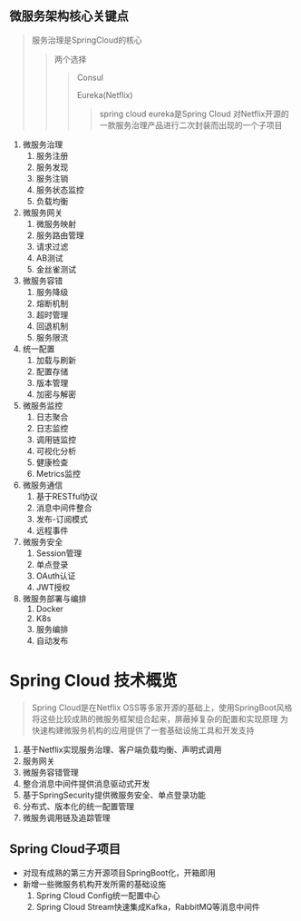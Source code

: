 ## 微服务架构核心关键点

> 服务治理是SpringCloud的核心
> > 两个选择
> > >Consul
> > >
> > >Eureka(Netflix)
> > > > spring cloud eureka是Spring Cloud 对Netflix开源的一款服务治理产品进行二次封装而出现的一个子项目

1. 微服务治理
   1. 服务注册
   1. 服务发现
   2. 服务注销
   3. 服务状态监控
   4. 负载均衡
2. 微服务网关
    1. 微服务映射
    1. 服务路由管理
    1. 请求过滤
    1. AB测试
    1. 金丝雀测试
3. 微服务容错
    1. 服务降级
    1. 熔断机制
    1. 超时管理
    1. 回退机制
    1. 服务限流
4. 统一配置
    1. 加载与刷新
    1. 配置存储
    1. 版本管理
    1. 加密与解密
5. 微服务监控
    1. 日志聚合
    1. 日志监控
    1. 调用链监控
    1. 可视化分析
    1. 健康检查
    1. Metrics监控
6. 微服务通信
    1. 基于RESTful协议
    1. 消息中间件整合
    1. 发布-订阅模式
    1. 远程事件
7. 微服务安全
    1. Session管理
    1. 单点登录
    1. OAuth认证
    1. JWT授权
8. 微服务部署与编排
    1. Docker
    1. K8s
    1. 服务编排
    1. 自动发布

# Spring Cloud 技术概览

> Spring Cloud是在Netflix OSS等多家开源的基础上，使用SpringBoot风格将这些比较成熟的微服务框架组合起来，屏蔽掉复杂的配置和实现原理 为快速构建微服务机构的应用提供了一套基础设施工具和开发支持

1. 基于Netflix实现服务治理、客户端负载均衡、声明式调用
1. 服务网关
1. 微服务容错管理
1. 整合消息中间件提供消息驱动式开发
1. 基于SpringSecurity提供微服务安全、单点登录功能
1. 分布式、版本化的统一配置管理
1. 微服务调用链及追踪管理

## Spring Cloud子项目

- 对现有成熟的第三方开源项目SpringBoot化，开箱即用
- 新增一些微服务机构开发所需的基础设施
    1. Spring Cloud Config统一配置中心
    1. Spring Cloud Stream快速集成Kafka，RabbitMQ等消息中间件